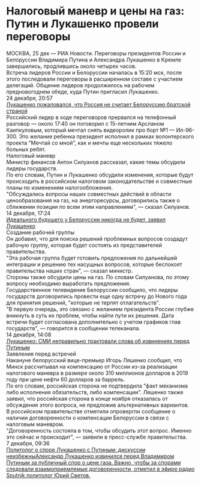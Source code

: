 Налоговый маневр и цены на газ: Путин и Лукашенко провели переговоры
====================================================================



<div class="article__body js-mediator-article mia-analytics"><div class="article__block"><div class="article__text"> МОСКВА, 25 дек — РИА Новости. Переговоры президентов России и Белоруссии Владимира Путина и Александра Лукашенко в Кремле завершились, продлившись около четырех часов.</div></div><div class="article__block"><div class="article__text">Встреча лидеров России и Белоруссии началась в 15:20 мск, после этого последовали переговоры в расширенном составе с участием делегаций. Общение лидеров продолжилось на рабочем предновогоднем обеде, куда Путин пригласил Лукашенко.</div></div><div class="article__block"><div class="article__article m-image"><div class="article__article-image"></div><div class="article__article-info">24 декабря, 20:57</div><a class="article__article-link" href="/20181224/1548613671.html">Лукашенко пожаловался, что Россия не считает Белоруссию братской страной</a></div></div><div class="article__block"><div class="article__text">Российский лидер в ходе переговоров прервался на телефонный разговор — около 17:40 он поговорил с 15-летним Арсланом Каипкуловым, который мечтал снять видеоролик про борт №1 — Ил-96-300. Это желание ребенка президент исполнил в рамках волонтерского проекта "Мечтай со мной", как и мечты еще нескольких тяжело больных ребят.</div></div><div class="article__block">Налоговый маневр</div><div class="article__block"><div class="article__text">Министр финансов Антон Силуанов рассказал, какие темы обсудили лидеры государств.</div></div><div class="article__block"><div class="banner m-article-body m-article-mobile banner__1251" id="banner_pos_1251"><div class="banner__content">
<div id="adfox_mobile_body_1part_1548702109"></div>
</div></div></div><div class="article__block"><div class="article__text">По его словам, Путин и Лукашенко обсудили изменения, которые будут происходить в российском налоговом законодательстве и совместные планы по изменениям налогообложения.</div></div><div class="article__block"><div class="article__quote"><div class="article__quote-bg"><div class="article__quote-bg-desk"></div><div class="article__quote-bg-mob"></div></div><div class="article__quote-text m-small">"Обсуждались вопросы наших совместных действий в области ценообразования на газ, на энергоресурсы, договорились также о сближении позиции по всем этим направлениям", — сказал Силуанов.</div><div class="article__quote-share"></div></div></div><div class="article__block"><div class="article__article m-image"><div class="article__article-image"></div><div class="article__article-info">14 декабря, 17:24</div><a class="article__article-link" href="/20181214/1548006593.html">Идеального будущего у Белоруссии никогда не будет, заявил Лукашенко</a></div></div><div class="article__block">Создание рабочей группы</div><div class="article__block"><div class="article__text">Он добавил, что для поиска решений проблемных вопросов создадут рабочую группу, которая будет состоять из представителей правительства.</div></div><div class="article__block"><div class="banner m-article-body m-article-mobile banner__1252" id="banner_pos_1252"><div class="banner__content">
<div id="adfox_mobile_body_2part_1548702109"></div>
</div></div></div><div class="article__block"><div class="article__text">"Эта рабочая группа будет готовить предложения по дальнейшей интеграции и решению тех насущных вопросов, которые беспокоят правительства наших стран", — сказал министр.</div></div><div class="article__block"><div class="article__text">Стороны также обсудили цены на газ. По словам Силуанова, по этому вопросу необходимо выработать предложения.</div></div><div class="article__block"><div class="article__text">Государственное телевидение Белоруссии сообщило, что лидеры государств договорились провести еще одну встречу до Нового года для принятия решений, "которые не терпят отлагательств".</div></div><div class="article__block"><div class="article__quote"><div class="article__quote-bg"><div class="article__quote-bg-desk"></div><div class="article__quote-bg-mob"></div></div><div class="article__quote-text m-small">"В первую очередь, это связано с желанием президента России глубже вникнуть в суть их проблем, чтобы найти пути их решения. Дата встречи будет согласована дополнительно с учетом графиков глав государств", — говорится в сообщении телеканала.</div><div class="article__quote-share"></div></div></div><div class="article__block"><div class="article__article m-image"><div class="article__article-image"></div><div class="article__article-info">14 декабря, 14:08</div><a class="article__article-link" href="/20181214/1547989466.html">Лукашенко: СМИ неправильно трактовали слова об извинениях перед Путиным</a></div></div><div class="article__block">Заявления перед встречей</div><div class="article__block"><div class="article__text">Накануне белорусский вице-премьер Игорь Ляшенко сообщил, что Минск рассчитывал на компенсацию от России из-за реализации налогового маневра в размере около 310 миллионов долларов в 2019 году при цене нефти 60 долларов за баррель.</div></div><div class="article__block"><div class="banner m-article-body m-article-mobile banner__1253" id="banner_pos_1253"><div class="banner__content">
<div id="adfox_mobile_body_3part_1548702109"></div>
</div></div></div><div class="article__block"><div class="article__text">По его словам, российская сторона не подтвердила "факт механизма либо исполнения обязательств, либо компенсации". Ляшенко также заявил, что российская сторона в конце ноября отказалась от обсуждения этого вопроса, не предложив альтернативных вариантов.</div></div><div class="article__block"><div class="article__text">В российском правительстве отметили опровергли сообщение о наличии договоренности о компенсации Белоруссии в связи с налоговым маневром.</div></div><div class="article__block"><div class="article__text">"Договоренность состояла в том, чтобы обсудить этот вопрос. Именно это сейчас и происходит", — заявили в пресс-службе правительства.</div></div><div class="article__block"><div class="article__article m-image"><div class="article__article-image"></div><div class="article__article-info">7 декабря, 09:36</div><a class="article__article-link" href="/20181207/1547572880.html">Политолог о споре Лукашенко с Путиным: дискуссии неизбежныАлександр Лукашенко извинился перед Владимиром Путиным за публичный спор о цене газа. Важно, чтобы за спорами следовали взаимоприемлемые договоренности, отметил в эфире радио Sputnik политолог Юрий Светов.</a></div></div></div>